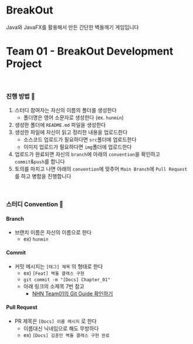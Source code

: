 # BreakOut
Java와 JavaFX를 활용해서 만든 간단한 벽돌깨기 게임입니다
# Team 01 - BreakOut Development Project
<br/>

### 진행 방법 🥊
1. 스터디 참여자는 자신의 이름의 폴더를 생성한다
    - 폴더명은 영어 소문자로 생성한다 (ex. `hunmin`)
2. 생성한 폴더에 `README.md` 파일을 생성한다
3. 생성한 파일에 자신이 읽고 정리한 내용을 업로드한다
    - 소스코드 업로드가 필요하다면 `src`폴더에 업로드한다
    - 이미지 업로드가 필요하다면 `img`폴더에 업로드한다
4. 업로드가 완료되면 자신의 `branch`에 아래의 `convention`을 확인하고 `commit`&`push`를 합니다
5. 토의를 마치고 나면 아래의 `convention`에 맞추어 `Main Branch`에 `Pull Request`를 하고 병합을 진행합니다

<br/>

### 스터디 Convention 📣
#### Branch
- 브랜치 이름은 자신의 이름으로 한다
    - ex) `hunmin`

#### Commit
- 커밋 메시지는 `[태그] 제목` 의 형태로 한다
    - ex) `[Feat] 벽돌 클래스 구현`
    - `git commit -m "[Docs] Chapter_01"`
    - 아래 링크의 소제목 7번 참고
        - [NHN Team01의 Git Guide 확인하기](https://hunmin0.notion.site/Git-Guide-645d581cb84e43f49139ea48a65dd2dc)


#### Pull Request
- PR 제목은 `[Docs] 이름 메시지` 로 한다
    - 이름대신 닉네임으로 해도 무방하다
    - ex) `[Docs] 김훈민 벽돌 클래스 구현 완료`
